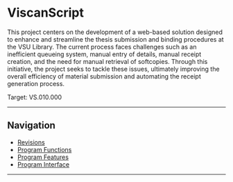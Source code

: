# ViscanScript

This project centers on the development of a web-based solution designed to enhance and streamline the thesis submission and binding procedures at the VSU Library. The current process faces challenges such as an inefficient queueing system, manual entry of details, manual receipt creation, and the need for manual retrieval of softcopies. Through this initiative, the project seeks to tackle these issues, ultimately improving the overall efficiency of material submission and automating the receipt generation process.

Target: VS.010.000

---

## Navigation

- [Revisions](https://github.com/janetub/ViscanScript/blob/main/Design%20Specification/ViscanScript_Revisions.md)
- [Program Functions](https://github.com/janetub/ViscanScript/blob/main/Design%20Specification/ViscanScript_ProgramFunctions.md)
- [Program Features](https://github.com/janetub/ViscanScript/blob/main/Design%20Specification/ViscanScript_ProgramFeatures.md)
- [Program Interface](https://github.com/janetub/ViscanScript/blob/main/Design%20Specification/ViscanScript_Interface.md)

---
